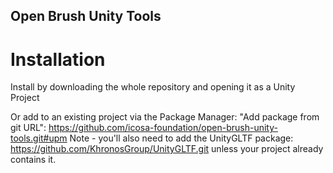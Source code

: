 ## Open Brush Unity Tools
# Installation

Install by downloading the whole repository and opening it as a Unity Project

Or add to an existing project via the Package Manager: "Add package from git URL":  https://github.com/icosa-foundation/open-brush-unity-tools.git#upm
Note - you'll also need to add the UnityGLTF package: https://github.com/KhronosGroup/UnityGLTF.git unless your project already contains it.
